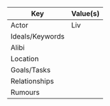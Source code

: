 | Key             | Value(s) |
| --------------- | -------- |
| Actor           | Liv      |
| Ideals/Keywords |          |
| Alibi           |          |
| Location        |          |
| Goals/Tasks     |          |
| Relationships   |          |
| Rumours         |          |